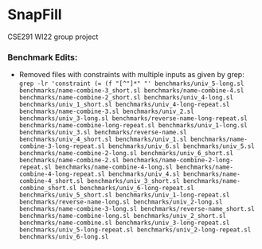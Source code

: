 # SnapFill
CSE291 WI22 group project

### Benchmark Edits:
- Removed files with constraints with multiple inputs as given by grep:
``
grep -lr 'constraint (= (f "[^"]*" "'
benchmarks/univ_5-long.sl
benchmarks/name-combine-3_short.sl
benchmarks/name-combine-4.sl
benchmarks/name-combine-2_short.sl
benchmarks/univ_4-long.sl
benchmarks/univ_1_short.sl
benchmarks/univ_4-long-repeat.sl
benchmarks/name-combine-3.sl
benchmarks/univ_2.sl
benchmarks/univ_3-long.sl
benchmarks/reverse-name-long-repeat.sl
benchmarks/name-combine-long-repeat.sl
benchmarks/univ_1-long.sl
benchmarks/univ_3.sl
benchmarks/reverse-name.sl
benchmarks/univ_4_short.sl
benchmarks/univ_1.sl
benchmarks/name-combine-3-long-repeat.sl
benchmarks/univ_6.sl
benchmarks/univ_5.sl
benchmarks/name-combine-2-long.sl
benchmarks/univ_6_short.sl
benchmarks/name-combine-2.sl
benchmarks/name-combine-2-long-repeat.sl
benchmarks/name-combine-4-long.sl
benchmarks/name-combine-4-long-repeat.sl
benchmarks/univ_4.sl
benchmarks/name-combine-4_short.sl
benchmarks/univ_3_short.sl
benchmarks/name-combine_short.sl
benchmarks/univ_6-long-repeat.sl
benchmarks/univ_5_short.sl
benchmarks/univ_1-long-repeat.sl
benchmarks/reverse-name-long.sl
benchmarks/univ_2-long.sl
benchmarks/name-combine-3-long.sl
benchmarks/reverse-name_short.sl
benchmarks/name-combine-long.sl
benchmarks/univ_2_short.sl
benchmarks/name-combine.sl
benchmarks/univ_3-long-repeat.sl
benchmarks/univ_5-long-repeat.sl
benchmarks/univ_2-long-repeat.sl
benchmarks/univ_6-long.sl
``
